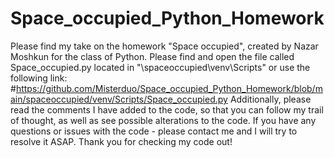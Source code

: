 # Space_occupied_Python_Homework
Please find my take on the homework "Space occupied", created by Nazar Moshkun for the class of Python.
Please find and open the file called Space_occupied.py located in "\spaceoccupied\venv\Scripts" or use the following link: #https://github.com/Misterduo/Space_occupied_Python_Homework/blob/main/spaceoccupied/venv/Scripts/Space_occupied.py
Additionally, please read the comments I have added to the code, so that you can follow my trail of thought, as well as see possible alterations to the code.
If you have any questions or issues with the code - please contact me and I will try to resolve it ASAP.
Thank you for checking my code out!
